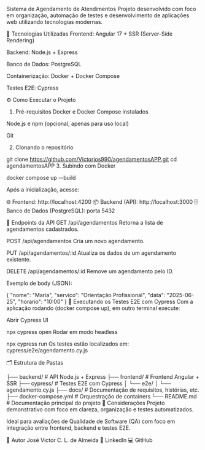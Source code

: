 Sistema de Agendamento de Atendimentos
Projeto desenvolvido com foco em organização, automação de testes e desenvolvimento de aplicações web utilizando tecnologias modernas.

🚀 Tecnologias Utilizadas
Frontend: Angular 17 + SSR (Server-Side Rendering)

Backend: Node.js + Express

Banco de Dados: PostgreSQL

Containerização: Docker + Docker Compose

Testes E2E: Cypress

⚙️ Como Executar o Projeto
1. Pré-requisitos
Docker e Docker Compose instalados

Node.js e npm (opcional, apenas para uso local)

Git

2. Clonando o repositório

git clone https://github.com/Victorios990/agendamentosAPP.git
cd agendamentosAPP
3. Subindo com Docker

docker compose up --build

Após a inicialização, acesse:

🌐 Frontend: http://localhost:4200
📦 Backend (API): http://localhost:3000
🗄️ Banco de Dados (PostgreSQL): porta 5432

📌 Endpoints da API
GET /api/agendamentos
Retorna a lista de agendamentos cadastrados.

POST /api/agendamentos
Cria um novo agendamento.

PUT /api/agendamentos/:id
Atualiza os dados de um agendamento existente.

DELETE /api/agendamentos/:id
Remove um agendamento pelo ID.

Exemplo de body (JSON):

{
  "nome": "Maria",
  "servico": "Orientação Profissional",
  "data": "2025-06-25",
  "horario": "10:00"
}
🧪 Executando os Testes E2E com Cypress
Com a aplicação rodando (docker compose up), em outro terminal execute:

Abrir Cypress UI

npx cypress open
Rodar em modo headless

npx cypress run
Os testes estão localizados em:
cypress/e2e/agendamento.cy.js

🗂️ Estrutura de Pastas

├── backend/                # API Node.js + Express
├── frontend/               # Frontend Angular + SSR
├── cypress/                # Testes E2E com Cypress
│   └── e2e/
│       └── agendamento.cy.js
├── docs/                   # Documentação de requisitos, histórias, etc.
├── docker-compose.yml      # Orquestração de containers
└── README.md               # Documentação principal do projeto
📌 Considerações
Projeto demonstrativo com foco em clareza, organização e testes automatizados.

Ideal para avaliações de Qualidade de Software (QA) com foco em integração entre frontend, backend e testes E2E.

👤 Autor
José Victor C. L. de Almeida
🔗 LinkedIn
💻 GitHub

